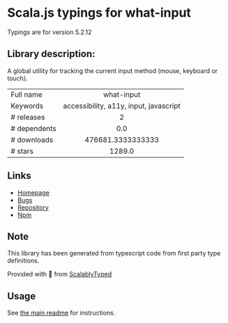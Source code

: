 
# Scala.js typings for what-input

Typings are for version 5.2.12

## Library description:
A global utility for tracking the current input method (mouse, keyboard or touch).

|                    |                 |
| ------------------ | :-------------: |
| Full name          | what-input |
| Keywords           | accessibility, a11y, input, javascript |
| # releases         | 2 |
| # dependents       | 0.0 |
| # downloads        | 476681.3333333333 |
| # stars            | 1289.0 |

## Links
- [Homepage](https://github.com/ten1seven/what-input)
- [Bugs](https://github.com/ten1seven/what-input/issues)
- [Repository](https://github.com/ten1seven/what-input)
- [Npm](https://www.npmjs.com/package/what-input)
    


## Note
This library has been generated from typescript code from first party type definitions.

Provided with :purple_heart: from [ScalablyTyped](https://github.com/oyvindberg/ScalablyTyped)

## Usage
See [the main readme](../../readme.md) for instructions.


